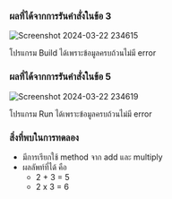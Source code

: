 ### ผลที่ได้จากการรันคำสั่งในข้อ 3

![Screenshot 2024-03-22 234615](https://github.com/KanyakornPuengmon/03376836-OOP-2566-Lab-05/assets/144195697/f389270c-1816-45a9-9c87-0f412efe2e11)

โปรแกรม Build ได้เพราะข้อมูลครบถ้วนไม่มี error

### ผลที่ได้จากการรันคำสั่งในข้อ 5

![Screenshot 2024-03-22 234619](https://github.com/KanyakornPuengmon/03376836-OOP-2566-Lab-05/assets/144195697/7aa5cddb-077c-4318-be53-cd04a5b8ef8e)

โปรแกรม Run ได้เพราะข้อมูลครบถ้วนไม่มี error

### สิ่งที่พบในการทดลอง
- มีการเรียกใช้ method จาก add และ multiply
- ผลลัพท์ที่ได้ คือ
  - 2 + 3 = 5
  - 2 x 3 = 6
